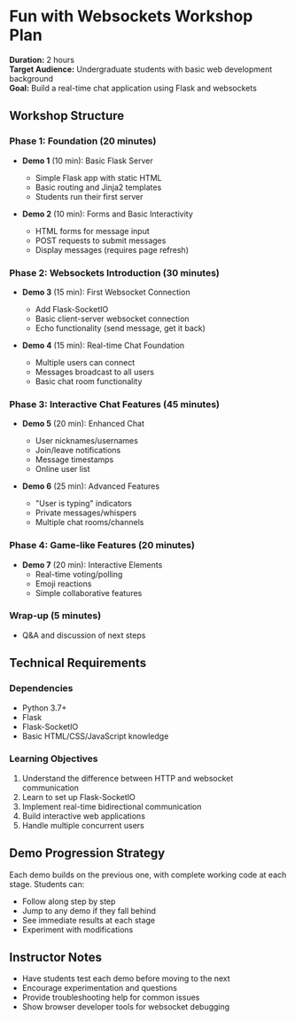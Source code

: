 # Fun with Websockets Workshop Plan

**Duration:** 2 hours  
**Target Audience:** Undergraduate students with basic web development background  
**Goal:** Build a real-time chat application using Flask and websockets

## Workshop Structure

### Phase 1: Foundation (20 minutes)
- **Demo 1** (10 min): Basic Flask Server
  - Simple Flask app with static HTML
  - Basic routing and Jinja2 templates
  - Students run their first server
  
- **Demo 2** (10 min): Forms and Basic Interactivity
  - HTML forms for message input
  - POST requests to submit messages
  - Display messages (requires page refresh)

### Phase 2: Websockets Introduction (30 minutes)
- **Demo 3** (15 min): First Websocket Connection
  - Add Flask-SocketIO
  - Basic client-server websocket connection
  - Echo functionality (send message, get it back)
  
- **Demo 4** (15 min): Real-time Chat Foundation
  - Multiple users can connect
  - Messages broadcast to all users
  - Basic chat room functionality

### Phase 3: Interactive Chat Features (45 minutes)
- **Demo 5** (20 min): Enhanced Chat
  - User nicknames/usernames
  - Join/leave notifications
  - Message timestamps
  - Online user list
  
- **Demo 6** (25 min): Advanced Features
  - "User is typing" indicators
  - Private messages/whispers
  - Multiple chat rooms/channels

### Phase 4: Game-like Features (20 minutes)
- **Demo 7** (20 min): Interactive Elements
  - Real-time voting/polling
  - Emoji reactions
  - Simple collaborative features

### Wrap-up (5 minutes)
- Q&A and discussion of next steps

## Technical Requirements

### Dependencies
- Python 3.7+
- Flask
- Flask-SocketIO
- Basic HTML/CSS/JavaScript knowledge

### Learning Objectives
1. Understand the difference between HTTP and websocket communication
2. Learn to set up Flask-SocketIO
3. Implement real-time bidirectional communication
4. Build interactive web applications
5. Handle multiple concurrent users

## Demo Progression Strategy

Each demo builds on the previous one, with complete working code at each stage. Students can:
- Follow along step by step
- Jump to any demo if they fall behind
- See immediate results at each stage
- Experiment with modifications

## Instructor Notes

- Have students test each demo before moving to the next
- Encourage experimentation and questions
- Provide troubleshooting help for common issues
- Show browser developer tools for websocket debugging
